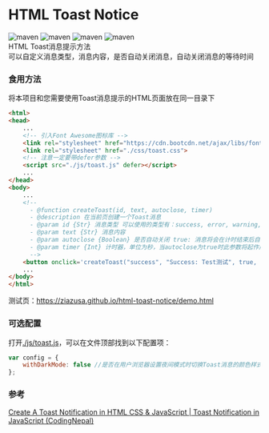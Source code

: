 # HTML Toast Notice
![maven](https://img.shields.io/badge/HTML-red)
![maven](https://img.shields.io/badge/JavaScript-yellow)
![maven](https://img.shields.io/badge/CSS-blue)
![maven](https://img.shields.io/badge/Toast-green)<br>
HTML Toast消息提示方法<br>
可以自定义消息类型，消息内容，是否自动关闭消息，自动关闭消息的等待时间<br>
### 食用方法
将本项目和您需要使用Toast消息提示的HTML页面放在同一目录下
```HTML
<html>
<head>
    ...
    <!-- 引入Font Awesome图标库 -->
    <link rel="stylesheet" href="https://cdn.bootcdn.net/ajax/libs/font-awesome/6.2.1/css/all.min.css">
    <link rel="stylesheet" href="./css/toast.css">
    <!-- 注意一定要带defer参数 -->
    <script src="./js/toast.js" defer></script>
    ...
</head>
<body>
    ...
    <!--
      - @function createToast(id, text, autoclose, timer)
      - @description 在当前页创建一个Toast消息
      - @param id {Str} 消息类型 可以使用的类型有：success, error, warning, info
      - @param text {Str} 消息内容
      - @param autoclose {Boolean} 是否自动关闭 true: 消息将会在计时结束后自动关闭  false: 消息将会一直显示直至用户手动关闭 此参数默认为false
      - @param timer {Int} 计时器，单位为秒，当autoclose为true时此参数将起作用 此参数默认为5秒
      -->
    <button onclick='createToast("success", "Success: Test测试", true, 5)'>创建消息</button>
    ...
</body>
</html>
```
测试页：https://ziazusa.github.io/html-toast-notice/demo.html<br>
### 可选配置
打开[./js/toast.js](https://github.com/ZiAzusa/html-toast-notice/blob/main/js/toast.js)，可以在文件顶部找到以下配置项：
```JavaScript
var config = {
    withDarkMode: false //是否在用户浏览器设置夜间模式时切换Toast消息的颜色样式，true: 切换(黑底白字) false: 不切换
};
```
### 参考
[Create A Toast Notification in HTML CSS & JavaScript | Toast Notification in JavaScript (CodingNepal)](https://www.youtube.com/watch?v=BaakzvsR4UU)
